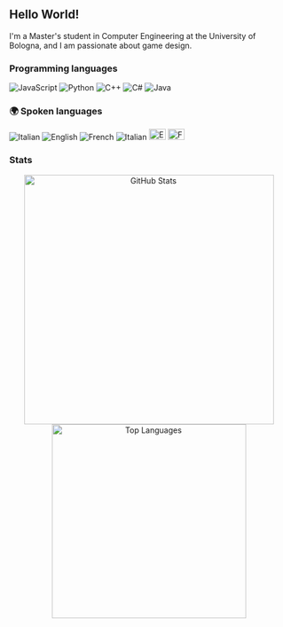 ## Hello World!
I'm a Master's student in Computer Engineering at the University of Bologna, and I am passionate about game design. 

### Programming languages
<p>
    <img src="https://img.shields.io/badge/JavaScript-F7DF1E?style=flat&logo=javascript&logoColor=black" alt="JavaScript" />
    <img src="https://img.shields.io/badge/Python-3776AB?style=flat&logo=python&logoColor=white" alt="Python" />
    <img src="https://img.shields.io/badge/C++-00599C?style=flat&logo=c%2B%2B&logoColor=white" alt="C++" />
    <img src="https://img.shields.io/badge/C%23-239120?style=flat&logo=csharp&logoColor=white" alt="C#" />
    <img src="https://img.shields.io/badge/Java-007396?style=flat&logo=java&logoColor=white" alt="Java" />
</p>

### 🌍 Spoken languages
<p>
    <img src="https://img.shields.io/badge/Italian-0082C8?style=flat&logo=flag-icons&logoColor=white" alt="Italian" />
    <img src="https://img.shields.io/badge/English-FF4500?style=flat&logo=flag-icons&logoColor=white" alt="English" />
    <img src="https://img.shields.io/badge/French-005EB8?style=flat&logo=flag-icons&logoColor=white" alt="French" />
    <img src="https://img.shields.io/badge/Italian-0082C8?style=flat&logo=flag-icons&logoColor=white" alt="Italian" />
    <img src="https://upload.wikimedia.org/wikipedia/en/thumb/6/62/Flag_of_the_United_States.svg/1920px-Flag_of_the_United_States.svg.png" alt="English" width="30" height="20"/>
    <img src="https://upload.wikimedia.org/wikipedia/en/thumb/c/c3/Flag_of_France.svg/1920px-Flag_of_France.svg.png" alt="French" width="30" height="20"/>

</p>

### Stats
<div align="center">
    <img src="https://github-readme-stats.vercel.app/api?username=federicadigiaimo&show_icons=true&count_private=true&hide=prs&theme=radical" alt="GitHub Stats" width="450" />
    <img src="https://github-readme-stats.vercel.app/api/top-langs/?username=federicadigiaimo&layout=compact&theme=radical" alt="Top Languages" width="350" />
</div>
<!--
**federicadigiaimo/federicadigiaimo** is a ✨ _special_ ✨ repository because its `README.md` (this file) appears on your GitHub profile.

Here are some ideas to get you started:

- 🔭 I’m currently working on ...
- 🌱 I’m currently learning ...
- 👯 I’m looking to collaborate on ...
- 🤔 I’m looking for help with ...
- 💬 Ask me about ...
- 📫 How to reach me: ...
- 😄 Pronouns: ...
- ⚡ Fun fact: ...
-->
